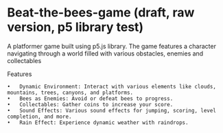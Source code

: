 # Beat-the-bees-game (draft, raw version, p5 library test)
A platformer game built using p5.js library. The game features a character navigating through a world filled with various obstacles, enemies and collectables

Features

	•	Dynamic Environment: Interact with various elements like clouds, mountains, trees, canyons, and platforms.
	•	Bees as Enemies: Avoid or defeat bees to progress.
	•	Collectables: Gather coins to increase your score.
	•	Sound Effects: Various sound effects for jumping, scoring, level completion, and more.
	•	Rain Effect: Experience dynamic weather with raindrops.
